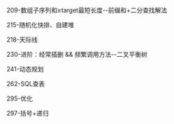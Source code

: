 209-数组子序列和≥target最短长度--前缀和+二分查找解法

215-随机化快排、自建堆

218-天际线

230-进阶：经常插删 && 频繁调用方法--二叉平衡树

241-动态规划

262-SQL查表

295-优化

297-括号+递归